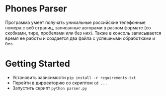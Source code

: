 # Phones Parser
Программа умеет получать уникальные российские телефонные номера с веб страниц, записанные авторами в разном формате (со скобками, тире, пробелами или без них).
Также в консоль записывается время ее работы и создается два файла с успешными обработками и без.

# Getting Started
- Установить зависимости `pip install -r requirements.txt`
- Перейти в дирректорию со скриптом `cd ...`
- Запустить скрипт `python parser.py`
